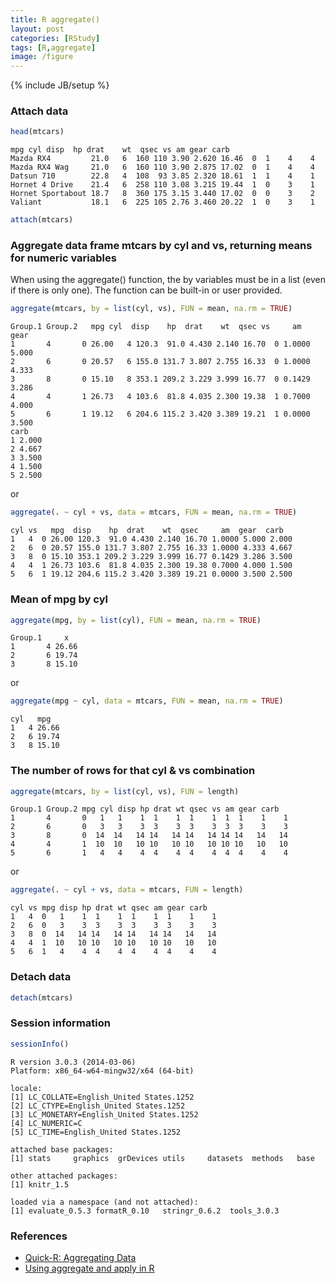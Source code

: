 ```yaml
---
title: R aggregate()
layout: post
categories: [RStudy]
tags: [R,aggregate]
image: /figure
---
```


{% include JB/setup %}

### Attach data


```r
head(mtcars)
```

```
mpg cyl disp  hp drat    wt  qsec vs am gear carb
Mazda RX4         21.0   6  160 110 3.90 2.620 16.46  0  1    4    4
Mazda RX4 Wag     21.0   6  160 110 3.90 2.875 17.02  0  1    4    4
Datsun 710        22.8   4  108  93 3.85 2.320 18.61  1  1    4    1
Hornet 4 Drive    21.4   6  258 110 3.08 3.215 19.44  1  0    3    1
Hornet Sportabout 18.7   8  360 175 3.15 3.440 17.02  0  0    3    2
Valiant           18.1   6  225 105 2.76 3.460 20.22  1  0    3    1
```

```r
attach(mtcars)
```



### Aggregate data frame mtcars by cyl and vs, returning means for numeric variables

When using the aggregate() function, the by variables must be in a list (even if there is only one). The function can be built-in or user provided.


```r
aggregate(mtcars, by = list(cyl, vs), FUN = mean, na.rm = TRUE)
```

```
Group.1 Group.2   mpg cyl  disp    hp  drat    wt  qsec vs     am  gear
1       4       0 26.00   4 120.3  91.0 4.430 2.140 16.70  0 1.0000 5.000
2       6       0 20.57   6 155.0 131.7 3.807 2.755 16.33  0 1.0000 4.333
3       8       0 15.10   8 353.1 209.2 3.229 3.999 16.77  0 0.1429 3.286
4       4       1 26.73   4 103.6  81.8 4.035 2.300 19.38  1 0.7000 4.000
5       6       1 19.12   6 204.6 115.2 3.420 3.389 19.21  1 0.0000 3.500
carb
1 2.000
2 4.667
3 3.500
4 1.500
5 2.500
```


or


```r
aggregate(. ~ cyl + vs, data = mtcars, FUN = mean, na.rm = TRUE)
```

```
cyl vs   mpg  disp    hp  drat    wt  qsec     am  gear  carb
1   4  0 26.00 120.3  91.0 4.430 2.140 16.70 1.0000 5.000 2.000
2   6  0 20.57 155.0 131.7 3.807 2.755 16.33 1.0000 4.333 4.667
3   8  0 15.10 353.1 209.2 3.229 3.999 16.77 0.1429 3.286 3.500
4   4  1 26.73 103.6  81.8 4.035 2.300 19.38 0.7000 4.000 1.500
5   6  1 19.12 204.6 115.2 3.420 3.389 19.21 0.0000 3.500 2.500
```


### Mean of mpg by cyl


```r
aggregate(mpg, by = list(cyl), FUN = mean, na.rm = TRUE)
```

```
Group.1     x
1       4 26.66
2       6 19.74
3       8 15.10
```


or


```r
aggregate(mpg ~ cyl, data = mtcars, FUN = mean, na.rm = TRUE)
```

```
cyl   mpg
1   4 26.66
2   6 19.74
3   8 15.10
```


### The number of rows for that cyl & vs combination


```r
aggregate(mtcars, by = list(cyl, vs), FUN = length)
```

```
Group.1 Group.2 mpg cyl disp hp drat wt qsec vs am gear carb
1       4       0   1   1    1  1    1  1    1  1  1    1    1
2       6       0   3   3    3  3    3  3    3  3  3    3    3
3       8       0  14  14   14 14   14 14   14 14 14   14   14
4       4       1  10  10   10 10   10 10   10 10 10   10   10
5       6       1   4   4    4  4    4  4    4  4  4    4    4
```


or


```r
aggregate(. ~ cyl + vs, data = mtcars, FUN = length)
```

```
cyl vs mpg disp hp drat wt qsec am gear carb
1   4  0   1    1  1    1  1    1  1    1    1
2   6  0   3    3  3    3  3    3  3    3    3
3   8  0  14   14 14   14 14   14 14   14   14
4   4  1  10   10 10   10 10   10 10   10   10
5   6  1   4    4  4    4  4    4  4    4    4
```


### Detach data


```r
detach(mtcars)
```


### Session information


```r
sessionInfo()
```

```
R version 3.0.3 (2014-03-06)
Platform: x86_64-w64-mingw32/x64 (64-bit)

locale:
[1] LC_COLLATE=English_United States.1252
[2] LC_CTYPE=English_United States.1252
[3] LC_MONETARY=English_United States.1252
[4] LC_NUMERIC=C
[5] LC_TIME=English_United States.1252

attached base packages:
[1] stats     graphics  grDevices utils     datasets  methods   base

other attached packages:
[1] knitr_1.5

loaded via a namespace (and not attached):
[1] evaluate_0.5.3 formatR_0.10   stringr_0.6.2  tools_3.0.3
```


### References

* [Quick-R: Aggregating Data](http://www.statmethods.net/management/aggregate.html)
* [Using aggregate and apply in R](http://davetang.org/muse/2013/05/22/using-aggregate-and-apply-in-r/)
